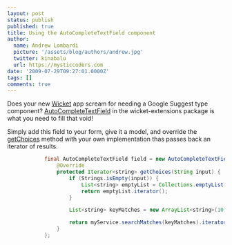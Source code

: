```yaml
---
layout: post
status: publish
published: true
title: Using the AutoCompleteTextField component
author:
  name: Andrew Lombardi
  picture: '/assets/blog/authors/andrew.jpg'
  twitter: kinabalu
  url: https://mysticcoders.com
date: '2009-07-29T09:27:01.0000Z'
tags: []
comments: true
---
```

Does your new <a href="http://wicket.apache.org" target="_blank">Wicket</a> app scream for needing a Google Suggest type component?  <a href="http://grepcode.com/file/repo1.maven.org$maven2@org.apache.wicket$wicket-extensions@1.3.6@org$apache$wicket$extensions$ajax$markup$html$autocomplete$AutoCompleteTextField.java#AutoCompleteTextField" target="_blank">AutoCompleteTextField</a> in the wicket-extensions package is what you need to fill that void!<a id="more"></a><a id="more-64"></a>

Simply add this field to your form, give it a model, and override the <a href="http://grepcode.com/file/repo1.maven.org$maven2@org.apache.wicket$wicket-extensions@1.3.6@org$apache$wicket$extensions$ajax$markup$html$autocomplete$AutoCompleteTextField.java#AutoCompleteTextField.getChoices(java.lang.String)" target="_blank">getChoices</a> method with your own implementation thas passes back an iterator of results.

``` java
            final AutoCompleteTextField field = new AutoCompleteTextField("searchField", mySearchModel) {
                @Override
                protected Iterator<string> getChoices(String input) {
                    if (Strings.isEmpty(input)) {
                        List<string> emptyList = Collections.emptyList();
                        return emptyList.iterator();
                    }

                    List<string> keyMatches = new ArrayList<string>(10);

                    return myService.searchMatches(keyMatches).iterator();
                }
            };
```
